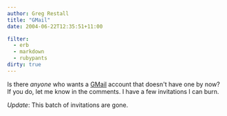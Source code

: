 ```yaml
---
author: Greg Restall
title: "GMail"
date: 2004-06-22T12:35:51+11:00

filter:
  - erb
  - markdown
  - rubypants
dirty: true
---
```


Is there *anyone* who wants a [GMail](http://gmail.google.com/) account that doesn't have one by now?  If you do, let me know in the comments. I have a few invitations I can burn.

*Update*: This batch of invitations are gone.